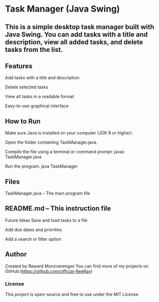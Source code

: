 # Task Manager (Java Swing)
## This is a simple desktop task manager built with Java Swing. You can add tasks with a title and description, view all added tasks, and delete tasks from the list.

## Features
Add tasks with a title and description

Delete selected tasks

View all tasks in a readable format

Easy-to-use graphical interface

## How to Run
Make sure Java is installed on your computer (JDK 8 or higher).

Open the folder containing TaskManager.java.

Compile the file using a terminal or command prompt:
javac TaskManager.java

Run the program:
java TaskManager

## Files
TaskManager.java – The main program file

## README.md – This instruction file

Future Ideas
Save and load tasks to a file

Add due dates and priorities

Add a search or filter option

## Author
Created by Reward Munzverengwi
You can find more of my projects on GitHub:(https://github.com/official-ReeRay)

### License
This project is open-source and free to use under the MIT License.
